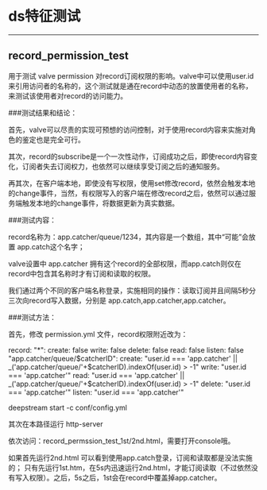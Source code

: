 # ds特征测试
----

## record_permission_test

用于测试 valve permission 对record订阅权限的影响。valve中可以使用user.id来引用访问者的名称的，这个测试就是通在record中动态的放置使用者的名称，来测试该使用者对record的访问能力。


###测试结果和结论：

首先，valve可以尽责的实现可预想的访问控制，对于使用record内容来实施对角色的鉴定也是完全可行。

其次，record的subscribe是一个一次性动作，订阅成功之后，即使record内容变化，订阅者失去订阅权力，也依然可以继续享受订阅之后的通知服务。

再其次，在客户端本地，即使没有写权限，使用set修改record，依然会触发本地的change事件，当然，有权限写入的客户端在修改record之后，依然可以通过服务端触发本地的change事件，将数据更新为真实数据。




###测试内容：

record名称为：app.catcher/queue/1234，其内容是一个数组，其中“可能”会放置 app.catch这个名字；

valve设置中 app.catcher 拥有这个record的全部权限，而app.catch则仅在record中包含其名称时才有订阅和读取的权限。

我们通过两个不同的客户端名称登录，实施相同的操作：读取订阅并且间隔5秒分三次向record写入数据，分别是 app.catch,app.catcher,app.catcher。




###测试方法：

首先，修改 permission.yml 文件，record权限附近改为：

record:
  "*":
    create: false
    write: false
    delete: false
    read: false
    listen: false
  "app.catcher/queue/$catcherID":
    create: "user.id === 'app.catcher' || _('app.catcher/queue/'+$catcherID).indexOf(user.id) > -1"
    write: "user.id === 'app.catcher'"
    read: "user.id === 'app.catcher' || _('app.catcher/queue/'+$catcherID).indexOf(user.id) > -1"
    delete: "user.id === 'app.catcher'"
    listen: "user.id === 'app.catcher'"

deepstream start -c conf/config.yml

其次在本路径运行 http-server

依次访问：record_permssion_test_1st/2nd.html，需要打开console哦。

如果首先运行2nd.html 可以看到使用app.catch登录，订阅和读取都是没法实施的；
只有先运行1st.htm，在5s内迅速运行2nd.html，才能订阅读取（不过依然没有写入权限）。之后，5s之后，1st会在record中覆盖掉app.catcher。




